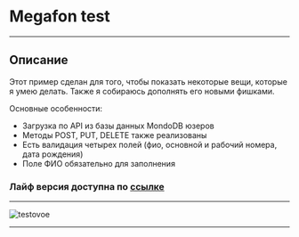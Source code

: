 # Megafon test

***

## Описание

Этот пример сделан для того, чтобы показать некоторые вещи, которые я умею делать.
Также я собираюсь дополнять его новыми фишками.

Основные особенности:

- Загрузка по API из базы данных MondoDB юзеров
- Методы POST, PUT, DELETE также реализованы
- Есть валидация четырех полей (фио, основной и рабочий номера, дата рождения)
- Поле ФИО обязательно для заполнения

### Лайф версия доступна по [ссылке](https://topus009.github.io/megafon/)

***
![testovoe](https://topus009.github.io/ets/megafon.png)
***
